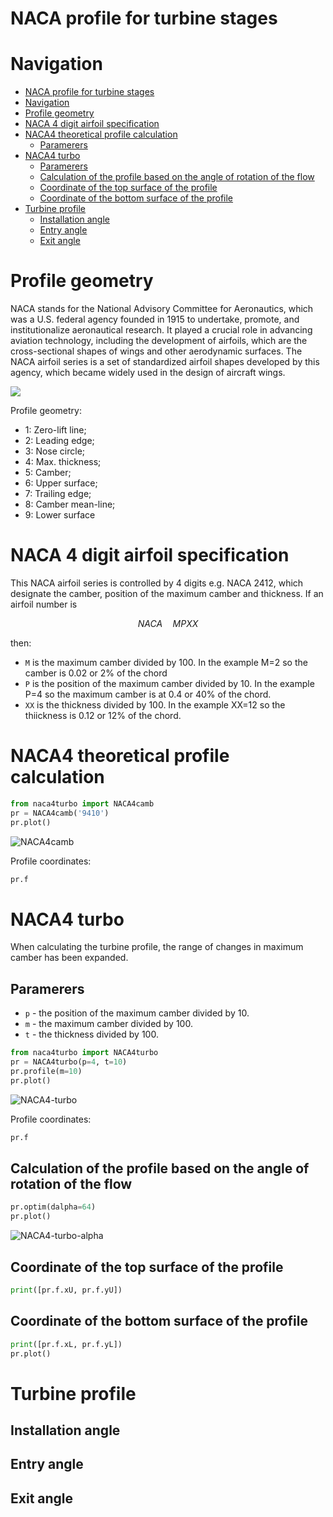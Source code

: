 # NACA profile for turbine stages

# Navigation
<!-- TOC -->
* [NACA profile for turbine stages](#naca-profile-for-turbine-stages)
* [Navigation](#navigation)
* [Profile geometry](#profile-geometry)
* [NACA 4 digit airfoil specification](#naca-4-digit-airfoil-specification)
* [NACA4 theoretical profile calculation](#naca4-theoretical-profile-calculation)
  * [Paramerers](#paramerers)
* [NACA4 turbo](#naca4-turbo)
  * [Paramerers](#paramerers-1)
  * [Calculation of the profile based on the angle of rotation of the flow](#calculation-of-the-profile-based-on-the-angle-of-rotation-of-the-flow)
  * [Coordinate of the top surface of the profile](#coordinate-of-the-top-surface-of-the-profile)
  * [Coordinate of the bottom surface of the profile](#coordinate-of-the-bottom-surface-of-the-profile)
* [Turbine profile](#turbine-profile)
  * [Installation angle](#installation-angle)
  * [Entry angle](#entry-angle)
  * [Exit angle](#exit-angle)
<!-- TOC -->

# Profile geometry

NACA stands for the National Advisory Committee for Aeronautics, 
which was a U.S. federal agency founded in 1915 to undertake, 
promote, and institutionalize aeronautical research. It played a 
crucial role in advancing aviation technology, including the 
development of airfoils, which are the cross-sectional shapes 
of wings and other aerodynamic surfaces. The NACA airfoil series 
is a set of standardized airfoil shapes developed by this agency, 
which became widely used in the design of aircraft wings.

![](images/naca4.png)

Profile geometry:
- 1: Zero-lift line; 
- 2: Leading edge; 
- 3: Nose circle; 
- 4: Max. thickness; 
- 5: Camber; 
- 6: Upper surface; 
- 7: Trailing edge; 
- 8: Camber mean-line; 
- 9: Lower surface

# NACA 4 digit airfoil specification

This NACA airfoil series is controlled by 4 digits e.g. 
NACA 2412, which designate the camber, position of the maximum 
camber and thickness. If an airfoil number is

$$NACA \quad M  P  XX$$

then:
- `M` is the maximum camber divided by 100. In the example M=2 so the camber is 0.02 or 2% of the chord
- `P` is the position of the maximum camber divided by 10. In the example P=4 so the maximum camber is at 0.4 or 40% of the chord.
- `XX` is the thickness divided by 100. In the example XX=12 so the thiickness is 0.12 or 12% of the chord.



# NACA4 theoretical profile calculation

```python
from naca4turbo import NACA4camb
pr = NACA4camb('9410')
pr.plot()
```
![NACA4camb](images/NACA4camb.jpg)

Profile coordinates:

```python
pr.f
```

# NACA4 turbo

When calculating the turbine profile, the range of changes 
in maximum camber has been expanded.


## Paramerers

- `p` - the position of the maximum camber divided by 10.
- `m` - the maximum camber divided by 100.
- `t` - the thickness divided by 100.



```python
from naca4turbo import NACA4turbo
pr = NACA4turbo(p=4, t=10)
pr.profile(m=10)
pr.plot()
```

![NACA4-turbo](images/NACA4-turbo.jpg)

Profile coordinates:

```python
pr.f
```


## Calculation of the profile based on the angle of rotation of the flow

```python
pr.optim(dalpha=64)
pr.plot()
```
![NACA4-turbo-alpha](images/NACA4-turbo-alpha.jpg)


## Coordinate of the top surface of the profile
```python
print([pr.f.xU, pr.f.yU])
```

## Coordinate of the bottom surface of the profile
```python
print([pr.f.xL, pr.f.yL])
pr.plot()
```

# Turbine profile

## Installation angle

## Entry angle

## Exit angle

